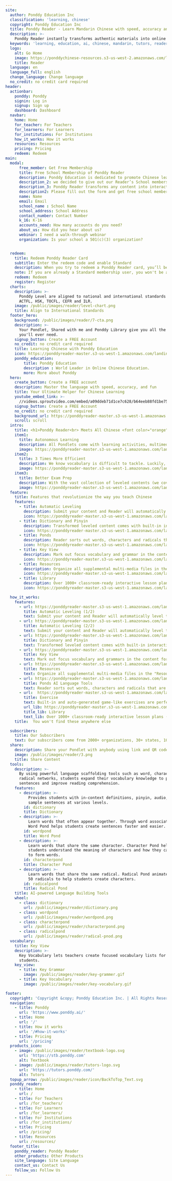 ```yaml
---
site:
  author: Ponddy Education Inc
  classification: 'learning, chinese'
  copyright: Ponddy Education Inc
  title: Ponddy Reader - Learn Mandarin Chinese with speed, accuracy and fun
  description: >-
    Ponddy Reader instantly transforms authentic materials into online Chinese lessons. With a library of 1000+ smart lessons (pondlets) and AI-assisted learning tools, Ponddy Reader is perfect for both teaching and self-learning.
  keywords: 'learning, education, ai, chinese, mandarin, tutors, reader, ponddy, in few minutes, quickly learn, study, self-study, online, '
  logo:
    alt: Go Home
    image: https://ponddychinese-resources.s3-us-west-2.amazonaws.com/logos/tutors/TutorsLanding_140x32.svg
    title: Reader
  language: en
  language_full: english
  change_language: Change language
  no_credit: no credit card required
header:
  actionbar:
    ponddy: Ponddy
    signin: Log in
    signup: Sign up
    dashboard: Dashboard
  navbar:
    home: Home
    for_teacher: For Teachers
    for_learners: For Learners
    for_institutions: For Institutions
    how_it_works: How it works
    resources: Resources
    pricing: Pricing
    redeem: Redeem
main:
  modal:
      free_member: Get Free Membership
      title: Free School Membership of Ponddy Reader
      description: Ponddy Education is dedicated to promote Chinese learning through integrating information technology and artificial intelligence. In order to minimize the impact of the learning due to the pandemic,
      description_2: we decided to give out our Reader’s School membership to all teachers and students for FREE during this period until May 31.
      description_3: Ponddy Reader transforms any content into interactive online learning modules (Pondlet) in seconds. It can be shared with ease which enables a seamless learning environment.
      description2: Please fill out the form and get free school membership.
      name: Name
      email: Email
      school_name : School Name
      school_address: School Address
      contact_number: Contact Number
      k_16: K-16
      accounts_need: How many accounts do you need?
      about_us: How did you hear about us?
      webinar: I need a walk-through webinar
      organization: Is your school a 501(c)(3) organization?


  redeem:
    title: Redeem Ponddy Reader Card
    subtitle: Enter the redeem code and enable Standard
    description: When you try to redeem a Ponddy Reader card, you’ll be asked for the card’s redemption code. Peel or gently scratch off the label on the back of the gift card to reveal a 16-digit code.
    note: If you are already a Standard membership user, you won't be able to use any redeem codes.
    redeem: Redeem
    register: Register
  charts:
    description: >-
      Ponddy Level are aligned to national and international standards such as
      ACTFL, HSK, TOCFL, CEFR and ILR.
    image: /public/images/reader/level-chart.png
    title: Align to International Standards
  footer_hero:
    background: /public/images/reader/7-cta.png
    description: >-
      Your Pondlet, Shared with me and Ponddy Library give you all the content
      you'll ever need.
    signup_button: Create a FREE Account
    no_credit: no credit card required
    title: Learning Chinese with Ponddy Education
    icon: https://ponddyreader-master.s3-us-west-1.amazonaws.com/landing/statics/media/for_teacher/icon/icon_girl.svg
    ponddy_education:
        title: Ponddy Education
        description : World Leader in Online Chinese Education.
        more: More about Ponddy
  hero:
    create_button: Create a FREE account
    description: Master the language with speed, accuracy, and fun
    title: Your Ultimate Helper for Chinese Learning
    youtube_embed_link: >-
      //videos.sproutvideo.com/embed/a09ddeb71d1ce7c628/b64eeb88fd1be758?playerTheme=dark&playerColor=
    signup_button: Create a FREE Account
    no_credit: no credit card required
    background_url: https://ponddyreader-master.s3-us-west-1.amazonaws.com/landing/statics/media/for_teacher/index_bkg.png
    scroll: scroll
  intro:
    title: <h1>Ponddy Reader<br> Meets All Chinese <font color="orange">Teaching</font> and <font color="orange">Learning</font> Needs</h1>
    item1:
      title: Autonomous Learning
      description: All Pondlets come with learning activities, multimedia resources, and build-in exercises to support self-learning. Pondlets can be used before, during, and after the classes.
      image: https://ponddyreader-master.s3-us-west-1.amazonaws.com/landing/statics/media/for_learners/pic_01.png
    item2:
      title: 3 Times More Efficient
      description: We know vocabulary is difficult to tackle. Luckily, Ponddy Reader connects all vocabulary by context, relevance, and level to help you practice, review, and fix gaps in learning. With this AI-powered network of learning points, your learning effectiveness can increase up to 3 times.
      image: https://ponddyreader-master.s3-us-west-1.amazonaws.com/landing/statics/media/for_learners/pic_02.png
    item3:
      title: Better Exam Prep
      description: With the vast collection of leveled contents (we cover all exam standards, HSK, ACTFL, CEFR, TOCFL... you name it), exam prep can be as easy as skimming through contents of your matching level. Try gamified exercises to make learning more fun and effective.
      image: https://ponddyreader-master.s3-us-west-1.amazonaws.com/landing/statics/media/for_learners/pic_03.png
  feature:
    title: Features that revolutionize the way you teach Chinese
    features:
      - title: Automatic Leveling
        description: Submit your content and Reader will automatically level the content to national and international standards such as ACTFL, HSK, TOCFL, CEFR and ILR.
        icon: https://ponddyreader-master.s3-us-west-1.amazonaws.com/landing/statics/media/for_teacher/icon/icon_01.svg
      - title: Dictionary and Pinyin
        description: Transformed leveled content comes with built-in interactive dictionary and pinyin addition, quick and handy whenever you need that little extra help.
        icon: https://ponddyreader-master.s3-us-west-1.amazonaws.com/landing/statics/media/for_teacher/icon/icon_02.svg
      - title: Ponds
        description: Reader sorts out words, characters and radicals that are relevant to those in your submitted content and display it in networks -- or we call it “Ponds”. Use these AI tools, students expand their vocabulary knowledge to produce sentences and improve reading comprehension.
        icon: https://ponddyreader-master.s3-us-west-1.amazonaws.com/landing/statics/media/for_teacher/icon/icon_03.svg
      - title: Key View
        description: Mark out focus vocabulary and grammar in the content for students so that they know what to look out for when studying on their own.
        icon: https://ponddyreader-master.s3-us-west-1.amazonaws.com/landing/statics/media/for_teacher/icon/icon_04.svg
      - title: Resources
        description: Organize all supplemental multi-media files in the "Resources" function -- and get ONE Pondlet with all course materials you need.
        icon: https://ponddyreader-master.s3-us-west-1.amazonaws.com/landing/statics/media/for_teacher/icon/icon_05.svg
      - title: Library
        description: Over 1000+ classroom-ready interactive lesson plans (Pondlets) with authentic leveled contents that come with audio and built-in exercise.
        icon: https://ponddyreader-master.s3-us-west-1.amazonaws.com/landing/statics/media/for_teacher/icon/icon_06.svg

  how_it_works:
    features:
      - url: https://ponddyreader-master.s3-us-west-1.amazonaws.com/landing/statics/media/features/00_AutomaticLeveling.png
        title: Automatic Leveling (1/2)
        text: Submit your content and Reader will automatically level the content to national and international standards such as ACTFL, HSK, TOCFL, CEFR and ILR.
      - url: https://ponddyreader-master.s3-us-west-1.amazonaws.com/landing/statics/media/features/01_AutomaticLeveling.gif
        title: Automatic Leveling (2/2)
        text: Submit your content and Reader will automatically level the content to national and international standards such as ACTFL, HSK, TOCFL, CEFR and ILR.
      - url: https://ponddyreader-master.s3-us-west-1.amazonaws.com/landing/statics/media/features/02_DictionaryandPinyin.gif
        title: Dictionary and Pinyin
        text: Transformed leveled content comes with built-in interactive dictionary and pinyin addition, quick and handy whenever you need that little extra help.
      - url: https://ponddyreader-master.s3-us-west-1.amazonaws.com/landing/statics/media/features/03_keyview.gif
        title: Key View
        text: Mark out focus vocabulary and grammars in the content for students so that they know what to look out for when studying on their own.
      - url: https://ponddyreader-master.s3-us-west-1.amazonaws.com/landing/statics/media/features/04_Resources.gif
        title: Resources
        text: Organize all supplemental multi-media files in the "Resources" function -- and get ONE Pondlet with all course materials you need.
      - url: https://ponddyreader-master.s3-us-west-1.amazonaws.com/landing/statics/media/features/05_PondsAILanguageTools.gif
        title: Ponds AI Language Tools
        text: Reader sorts out words, characters and radicals that are relevant to those in your submitted content and display it in networks -- or we call it “Ponds”. Use these AI tools, students expand their vocabulary knowledge to produce sentences and improve reading comprehension.
      - url:  https://ponddyreader-master.s3-us-west-1.amazonaws.com/landing/statics/media/features/07_Exercise.gif
        title: Exercise
        text: Built-in and auto-generated game-like exercises are perfect for a homework assignment and self-learning. Now performance tracking is even easier with group play mode!
        url_lib: https://ponddyreader-master.s3-us-west-1.amazonaws.com/landing/statics/media/features/06_Library.gif
        title_lib: Library
        text_lib: Over 1000+ classroom-ready interactive lesson plans (Pondlets) with authentic leveled contents that come with audio and built-in exercise.
    title:  You won't find these anywhere else

  subscribers:
    title: Our Subscribers
    text: Our subscribers come from 2000+ organizations, 30+ states, 100+ countries
  share:
    description: Share your Pondlet with anybody using link and QR code.
    image: /public/images/reader/3.png
    title: Share Content
  tools:
    description: >-
      By using powerful language scaffolding tools such as word, character and
      radical networks, students expand their vocabulary knowledge to produce
      sentences and improve reading comprehension.
    features:
      - description: >-
          Provides students with in-context definitions, pinyin, audio, and
          sample sentences at various levels.
        id: dictionary
        title: Dictionary
      - description: >-
          Learn words that often appear together. Through word associations,
          Word Pond helps students create sentences faster and easier.
        id: wordpond
        title: Word Pond
      - description: >-
          Learn words that share the same character. Character Pond helps
          students understand the meaning of characters and how they can combine
          to form words.
        id: characterpond
        title: Character Pond
      - description: >-
          Learn words that share the same radical. Radical Pond animates the top
          50 radicals to help students create characters.
        id: radicalpond
        title: Radical Pond
    title: AI-powered Language Building Tools
    wheel:
      - class: dictionary
        url: /public/images/reader/dictionary.png
      - class: wordpond
        url: /public/images/reader/wordpond.png
      - class: characterpond
        url: /public/images/reader/characterpond.png
      - class: radicalpond
        url: /public/images/reader/radical-pnod.png
  vocabulary:
    title: Key View
    description: >-
      Key Vocabulary lets teachers create focused vocabulary lists for their
      students.
    key_view:
      - title: Key Grammar
        image: /public/images/reader/key-grammer.gif
      - title: Key Vocabulary
        image: /public/images/reader/key-vocabulary.gif

footer:
  copyright: 'Copyright &copy; Ponddy Education Inc. | All Rights Reserved'
  navigation:
    - title: Ponddy
      url: 'https://www.ponddy.ai/'
    - title: Home
      url: '/'
    - title: How it works
      url: '/#how-it-works'
    - title: Pricing
      url: '/pricing'
  products_icon:
    - image: /public/images/reader/textbook-logo.svg
      url: 'https://stb.ponddy.com'
      alt: Textbook
    - image: /public/images/reader/tutors-logo.svg
      url: 'https://tutors.ponddy.com/'
      alt: Tutors
  topup_arrow: /public/images/reader/icon/BackToTop_Text.svg
  ponddy_reader:
    - title: Home
      url: /
    - title: For Teachers
      url: /for_teachers/
    - title: For Learners
      url: /for_learners/
    - title: For Institutions
      url: /for_institutions/
    - title: Pricing
      url: /pricing/
    - title: Resources
      url: /resources/
  footer_title:
    ponddy_reader: Ponddy Reader
    other_products: Other Products
    site_language: Site Language
    contact_us: Contact Us
    follow_us: Follow Us
---
```

